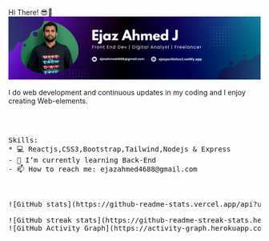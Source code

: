 Hi There! 😎👋
<img src='Purple Gradient Digital Marketing LinkedIn Banner.png' width='900'/>                
<!-- ![Profile views](https://gpvc.arturio.dev/Ejaz-100400)   -->
I do web development and continuous updates in my coding and I enjoy creating Web-elements.
<pre> 
<!-- <video src="https://github.com/Ejaz-100400/media/blob/main/ejaportfolio.mp4"></video> -->
<!-- [![trophy](https://github-profile-trophy.vercel.app/?username=Ejaz-100400)](https://github.com/ryo-ma/github-profile-trophy) -->
Skills: 
* 💻 Reactjs,CSS3,Bootstrap,Tailwind,Nodejs & Express 
- 🌱 I’m currently learning Back-End   
- 📫 How to reach me: ejazahmed4688@gmail.com  

<!-- [![Top Langs](https://github-readme-stats.vercel.app/api/top-langs/?username=Ejaz-100400)](https://github.com/anuraghazra/github-readme-stats) -->

![GitHub stats](https://github-readme-stats.vercel.app/api?username=Ejaz-100400&show_icons=true)  

![GitHub streak stats](https://github-readme-streak-stats.herokuapp.com/?user=Ejaz-100400)  
![GitHub Activity Graph](https://activity-graph.herokuapp.com/graph?username=Ejaz-100400)  
</pre>


